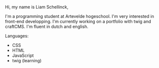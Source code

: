 Hi, my name is Liam Schellinck,

I'm a programming student at Artevelde hogeschool.
I'm very interested in front-end developping.
I'm currently working on a portfolio with twig and craftCMS.
I'm fluent in dutch and english.

Languages:
  - CSS
  - HTML
  - JavaScript
  - twig (learning)
